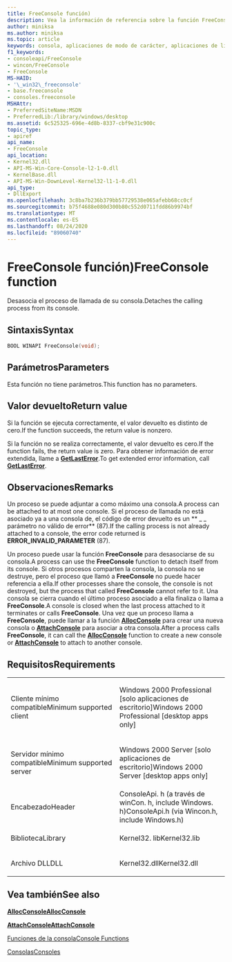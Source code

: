 ```yaml
---
title: FreeConsole función)
description: Vea la información de referencia sobre la función FreeConsole, que separa el proceso de llamada de su consola.
author: miniksa
ms.author: miniksa
ms.topic: article
keywords: consola, aplicaciones de modo de carácter, aplicaciones de línea de comandos, aplicaciones de terminal, API de consola
f1_keywords:
- consoleapi/FreeConsole
- wincon/FreeConsole
- FreeConsole
MS-HAID:
- '\_win32\_freeconsole'
- base.freeconsole
- consoles.freeconsole
MSHAttr:
- PreferredSiteName:MSDN
- PreferredLib:/library/windows/desktop
ms.assetid: 6c525325-696e-4d8b-8337-cbf9e31c900c
topic_type:
- apiref
api_name:
- FreeConsole
api_location:
- Kernel32.dll
- API-MS-Win-Core-Console-l2-1-0.dll
- KernelBase.dll
- API-MS-Win-DownLevel-Kernel32-l1-1-0.dll
api_type:
- DllExport
ms.openlocfilehash: 3c8ba7b236b379bb57729538e065afebb68cc0cf
ms.sourcegitcommit: b75f4688e080d300b80c552d0711fdd86b9974bf
ms.translationtype: MT
ms.contentlocale: es-ES
ms.lasthandoff: 08/24/2020
ms.locfileid: "89060740"
---
```

# <a name="freeconsole-function"></a><span data-ttu-id="caa81-104">FreeConsole función)</span><span class="sxs-lookup"><span data-stu-id="caa81-104">FreeConsole function</span></span>


<span data-ttu-id="caa81-105">Desasocia el proceso de llamada de su consola.</span><span class="sxs-lookup"><span data-stu-id="caa81-105">Detaches the calling process from its console.</span></span>

<a name="syntax"></a><span data-ttu-id="caa81-106">Sintaxis</span><span class="sxs-lookup"><span data-stu-id="caa81-106">Syntax</span></span>
------

```C
BOOL WINAPI FreeConsole(void);
```

<a name="parameters"></a><span data-ttu-id="caa81-107">Parámetros</span><span class="sxs-lookup"><span data-stu-id="caa81-107">Parameters</span></span>
----------

<span data-ttu-id="caa81-108">Esta función no tiene parámetros.</span><span class="sxs-lookup"><span data-stu-id="caa81-108">This function has no parameters.</span></span>

<a name="return-value"></a><span data-ttu-id="caa81-109">Valor devuelto</span><span class="sxs-lookup"><span data-stu-id="caa81-109">Return value</span></span>
------------

<span data-ttu-id="caa81-110">Si la función se ejecuta correctamente, el valor devuelto es distinto de cero.</span><span class="sxs-lookup"><span data-stu-id="caa81-110">If the function succeeds, the return value is nonzero.</span></span>

<span data-ttu-id="caa81-111">Si la función no se realiza correctamente, el valor devuelto es cero.</span><span class="sxs-lookup"><span data-stu-id="caa81-111">If the function fails, the return value is zero.</span></span> <span data-ttu-id="caa81-112">Para obtener información de error extendida, llame a [**GetLastError**](https://msdn.microsoft.com/library/windows/desktop/ms679360).</span><span class="sxs-lookup"><span data-stu-id="caa81-112">To get extended error information, call [**GetLastError**](https://msdn.microsoft.com/library/windows/desktop/ms679360).</span></span>

<a name="remarks"></a><span data-ttu-id="caa81-113">Observaciones</span><span class="sxs-lookup"><span data-stu-id="caa81-113">Remarks</span></span>
-------

<span data-ttu-id="caa81-114">Un proceso se puede adjuntar a como máximo una consola.</span><span class="sxs-lookup"><span data-stu-id="caa81-114">A process can be attached to at most one console.</span></span> <span data-ttu-id="caa81-115">Si el proceso de llamada no está asociado ya a una consola de, el código de error devuelto es un \*\* \_ \_ parámetro no válido de error\*\* (87).</span><span class="sxs-lookup"><span data-stu-id="caa81-115">If the calling process is not already attached to a console, the error code returned is **ERROR\_INVALID\_PARAMETER** (87).</span></span>

<span data-ttu-id="caa81-116">Un proceso puede usar la función **FreeConsole** para desasociarse de su consola.</span><span class="sxs-lookup"><span data-stu-id="caa81-116">A process can use the **FreeConsole** function to detach itself from its console.</span></span> <span data-ttu-id="caa81-117">Si otros procesos comparten la consola, la consola no se destruye, pero el proceso que llamó a **FreeConsole** no puede hacer referencia a ella.</span><span class="sxs-lookup"><span data-stu-id="caa81-117">If other processes share the console, the console is not destroyed, but the process that called **FreeConsole** cannot refer to it.</span></span> <span data-ttu-id="caa81-118">Una consola se cierra cuando el último proceso asociado a ella finaliza o llama a **FreeConsole**.</span><span class="sxs-lookup"><span data-stu-id="caa81-118">A console is closed when the last process attached to it terminates or calls **FreeConsole**.</span></span> <span data-ttu-id="caa81-119">Una vez que un proceso llama a **FreeConsole**, puede llamar a la función [**AllocConsole**](allocconsole.md) para crear una nueva consola o [**AttachConsole**](attachconsole.md) para asociar a otra consola.</span><span class="sxs-lookup"><span data-stu-id="caa81-119">After a process calls **FreeConsole**, it can call the [**AllocConsole**](allocconsole.md) function to create a new console or [**AttachConsole**](attachconsole.md) to attach to another console.</span></span>

<a name="requirements"></a><span data-ttu-id="caa81-120">Requisitos</span><span class="sxs-lookup"><span data-stu-id="caa81-120">Requirements</span></span>
------------

<table>
<colgroup>
<col width="50%" />
<col width="50%" />
</colgroup>
<tbody>
<tr class="odd">
<td><p><span data-ttu-id="caa81-121">Cliente mínimo compatible</span><span class="sxs-lookup"><span data-stu-id="caa81-121">Minimum supported client</span></span></p></td>
<td><p><span data-ttu-id="caa81-122">Windows 2000 Professional [solo aplicaciones de escritorio]</span><span class="sxs-lookup"><span data-stu-id="caa81-122">Windows 2000 Professional [desktop apps only]</span></span></p></td>
</tr>
<tr class="even">
<td><p><span data-ttu-id="caa81-123">Servidor mínimo compatible</span><span class="sxs-lookup"><span data-stu-id="caa81-123">Minimum supported server</span></span></p></td>
<td><p><span data-ttu-id="caa81-124">Windows 2000 Server [solo aplicaciones de escritorio]</span><span class="sxs-lookup"><span data-stu-id="caa81-124">Windows 2000 Server [desktop apps only]</span></span></p></td>
</tr>
<tr class="odd">
<td><p><span data-ttu-id="caa81-125">Encabezado</span><span class="sxs-lookup"><span data-stu-id="caa81-125">Header</span></span></p></td>
<td><span data-ttu-id="caa81-126">ConsoleApi. h (a través de winCon. h, include Windows. h)</span><span class="sxs-lookup"><span data-stu-id="caa81-126">ConsoleApi.h (via Wincon.h, include Windows.h)</span></span></td>
</tr>
<tr class="even">
<td><p><span data-ttu-id="caa81-127">Biblioteca</span><span class="sxs-lookup"><span data-stu-id="caa81-127">Library</span></span></p></td>
<td><span data-ttu-id="caa81-128">Kernel32. lib</span><span class="sxs-lookup"><span data-stu-id="caa81-128">Kernel32.lib</span></span></td>
</tr>
<tr class="odd">
<td><p><span data-ttu-id="caa81-129">Archivo DLL</span><span class="sxs-lookup"><span data-stu-id="caa81-129">DLL</span></span></p></td>
<td><span data-ttu-id="caa81-130">Kernel32.dll</span><span class="sxs-lookup"><span data-stu-id="caa81-130">Kernel32.dll</span></span></td>
</tr>
<tr class="even">
</tr>
<tr class="odd">
</tr>
<tr class="even">
</tr>
</tbody>
</table>

## <a name="span-idsee_alsospansee-also"></a><span data-ttu-id="caa81-131"><span id="see_also"></span>Vea también</span><span class="sxs-lookup"><span data-stu-id="caa81-131"><span id="see_also"></span>See also</span></span>


[<span data-ttu-id="caa81-132">**AllocConsole**</span><span class="sxs-lookup"><span data-stu-id="caa81-132">**AllocConsole**</span></span>](allocconsole.md)

[<span data-ttu-id="caa81-133">**AttachConsole**</span><span class="sxs-lookup"><span data-stu-id="caa81-133">**AttachConsole**</span></span>](attachconsole.md)

[<span data-ttu-id="caa81-134">Funciones de la consola</span><span class="sxs-lookup"><span data-stu-id="caa81-134">Console Functions</span></span>](console-functions.md)

[<span data-ttu-id="caa81-135">Consolas</span><span class="sxs-lookup"><span data-stu-id="caa81-135">Consoles</span></span>](consoles.md)

 

 




